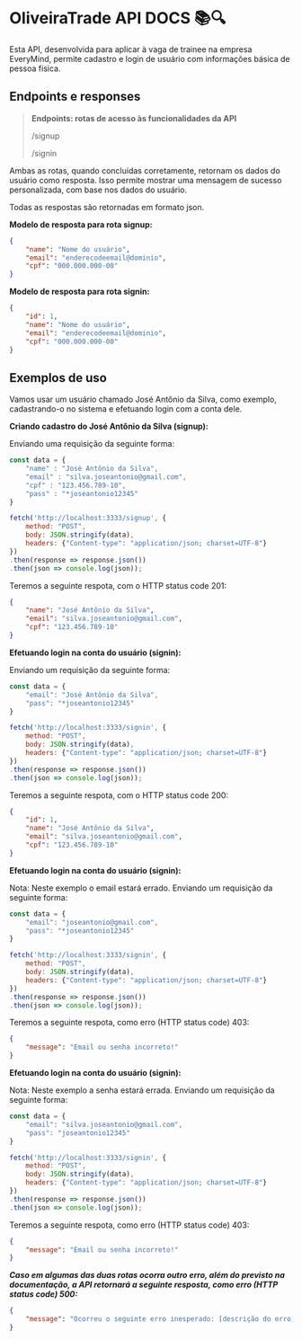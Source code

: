 # OliveiraTrade API DOCS 📚🔍

Esta API, desenvolvida para aplicar à vaga de trainee na empresa EveryMind, permite cadastro e login de usuário com informações básica de pessoa física.

## Endpoints e responses

> **Endpoints: rotas de acesso às funcionalidades da API**
>
> /signup
>
>/signin

Ambas as rotas, quando concluídas corretamente, retornam os dados do usuário como resposta. Isso permite mostrar uma mensagem de sucesso personalizada, com base nos dados do usuário.

Todas as respostas são retornadas em formato json.

**Modelo de resposta para rota signup:**
```json
{
	"name": "Nome do usuário",
	"email": "enderecodeemail@dominio",
	"cpf": "000.000.000-00"
}
```

**Modelo de resposta para rota signin:**
```json
{
	"id": 1,
	"name": "Nome do usuário",
	"email": "enderecodeemail@dominio",
	"cpf": "000.000.000-00"
}
```

## Exemplos de uso

Vamos usar um usuário chamado José Antônio da Silva, como exemplo, cadastrando-o no sistema e efetuando login com a conta dele.

**Criando cadastro do José Antônio da Silva (signup):**

Enviando uma requisição da seguinte forma:

```javascript
const data = {
	"name" : "José Antônio da Silva",
	"email" : "silva.joseantonio@gmail.com",
	"cpf" : "123.456.789-10",
	"pass" : "*joseantonio12345"
}

fetch('http://localhost:3333/signup', {
	method: "POST",
	body: JSON.stringify(data),
	headers: {"Content-type": "application/json; charset=UTF-8"}
})
.then(response => response.json()) 
.then(json => console.log(json));
```

Teremos a seguinte respota, com o HTTP status code 201:

```json
{
	"name": "José Antônio da Silva",
	"email": "silva.joseantonio@gmail.com",
	"cpf": "123.456.789-10"
}
```

**Efetuando login na conta do usuário (signin):**

Enviando um requisição da seguinte forma:

```javascript
const data = {
	"email": "José Antônio da Silva",
	"pass": "*joseantonio12345"
}

fetch('http://localhost:3333/signin', {
	method: "POST",
	body: JSON.stringify(data),
	headers: {"Content-type": "application/json; charset=UTF-8"}
})
.then(response => response.json()) 
.then(json => console.log(json));
```

Teremos a seguinte respota, com o HTTP status code 200:

```json
{
	"id": 1,
	"name": "José Antônio da Silva",
	"email": "silva.joseantonio@gmail.com",
	"cpf": "123.456.789-10"
}
```

**Efetuando login na conta do usuário (signin):**

Nota: Neste exemplo o email estará errado.
Enviando um requisição da seguinte forma:

```javascript
const data = {
	"email": "joseantonio@gmail.com",
	"pass": "*joseantonio12345"
}

fetch('http://localhost:3333/signin', {
	method: "POST",
	body: JSON.stringify(data),
	headers: {"Content-type": "application/json; charset=UTF-8"}
})
.then(response => response.json()) 
.then(json => console.log(json));
```

Teremos a seguinte respota, como erro (HTTP status code) 403:

```json
{
	"message": "Email ou senha incorreto!"
}
```

**Efetuando login na conta do usuário (signin):**

Nota: Neste exemplo a senha estará errada.
Enviando um requisição da seguinte forma:

```javascript
const data = {
	"email": "silva.joseantonio@gmail.com",
	"pass": "joseantonio12345"
}

fetch('http://localhost:3333/signin', {
	method: "POST",
	body: JSON.stringify(data),
	headers: {"Content-type": "application/json; charset=UTF-8"}
})
.then(response => response.json()) 
.then(json => console.log(json));
```

Teremos a seguinte respota, como erro (HTTP status code) 403:

```json
{
	"message": "Email ou senha incorreto!"
}
```

***Caso em algumas das duas rotas ocorra outro erro, além do previsto na documentação, a API retornará a seguinte resposta, como erro  (HTTP status code) 500:***
```json
{
	"message": "Ocorreu o seguinte erro inesperado: [descrição do erro]"
}
```
